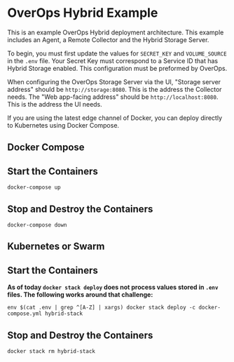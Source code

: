 # OverOps Hybrid Example
This is an example OverOps Hybrid deployment architecture.  This example includes an Agent, a Remote Collector and the Hybrid Storage Server.

To begin, you must first update the values for `SECRET_KEY` and `VOLUME_SOURCE` in the `.env` file.  Your Secret Key must correspond to a Service ID that has Hybrid Storage enabled.  This configuration must be preformed by OverOps.

When configuring the OverOps Storage Server via the UI, "Storage server address" should be `http://storage:8080`.  This is the address the Collector needs.  The "Web app-facing address" should be `http://localhost:8080`.  This is the address the UI needs.

If you are using the latest edge channel of Docker, you can deploy directly to Kubernetes using Docker Compose.

## Docker Compose

## Start the Containers
```
docker-compose up
```

## Stop and Destroy the Containers
```
docker-compose down
```

## Kubernetes or Swarm

## Start the Containers
**As of today `docker stack deploy` does not process values stored in `.env` files.  The following works around that challenge:**
```
env $(cat .env | grep ^[A-Z] | xargs) docker stack deploy -c docker-compose.yml hybrid-stack
```

## Stop and Destroy the Containers
```
docker stack rm hybrid-stack
```